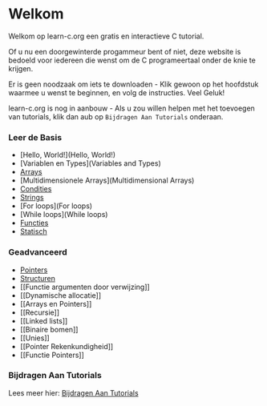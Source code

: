 # Welkom

Welkom op learn-c.org een gratis en interactieve C tutorial.

Of u nu een doorgewinterde progammeur bent of niet, deze website is bedoeld voor iedereen die wenst om de C programeertaal onder de knie te krijgen.

Er is geen noodzaak om iets te downloaden - Klik gewoon op het hoofdstuk waarmee u wenst te beginnen, en volg de instructies. Veel Geluk!

learn-c.org is nog in aanbouw - Als u zou willen helpen met het toevoegen van tutorials, klik dan aub op `Bijdragen Aan Tutorials` onderaan.

### Leer de Basis

- [Hello, World!](Hello, World!)
- [Variablen en Types](Variables and Types)
- [Arrays](Arrays)
- [Multidimensionele Arrays](Multidimensional Arrays)
- [Condities](Conditions)
- [Strings](Strings)
- [For loops](For loops)
- [While loops](While loops)
- [Functies](Functions)
- [Statisch](Static)

### Geadvanceerd

- [Pointers](Pointers)
- [Structuren](Structures)
- [[Functie argumenten door verwijzing]]
- [[Dynamische allocatie]]
- [[Arrays en Pointers]]
- [[Recursie]]
- [[Linked lists]]
- [[Binaire bomen]]
- [[Unies]]
- [[Pointer Rekenkundigheid]]
- [[Functie Pointers]]

### Bijdragen Aan Tutorials

Lees meer hier: [Bijdragen Aan Tutorials]()
